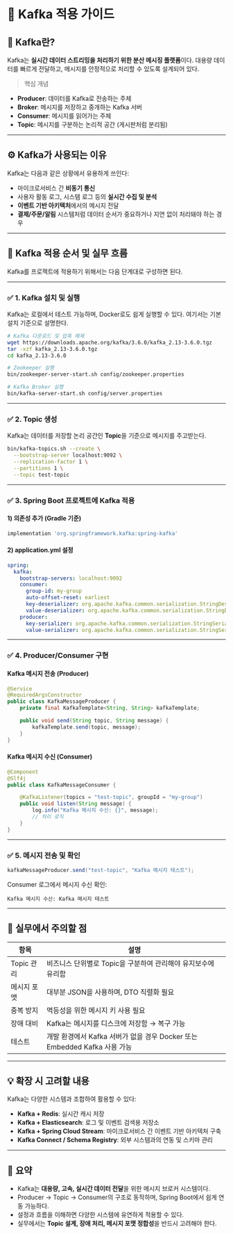 # 📌 Kafka 적용 가이드

## 📝 Kafka란?

Kafka는 **실시간 데이터 스트리밍을 처리하기 위한 분산 메시징 플랫폼**이다. 대용량 데이터를 빠르게 전달하고, 메시지를 안정적으로 처리할 수 있도록 설계되어 있다.

> 핵심 개념  
- **Producer**: 데이터를 Kafka로 전송하는 주체  
- **Broker**: 메시지를 저장하고 중개하는 Kafka 서버  
- **Consumer**: 메시지를 읽어가는 주체  
- **Topic**: 메시지를 구분하는 논리적 공간 (게시판처럼 분리됨)

---

## ⚙️ Kafka가 사용되는 이유

Kafka는 다음과 같은 상황에서 유용하게 쓰인다:

- 마이크로서비스 간 **비동기 통신**
- 사용자 활동 로그, 시스템 로그 등의 **실시간 수집 및 분석**
- **이벤트 기반 아키텍처**에서의 메시지 전달
- **결제/주문/알림** 시스템처럼 데이터 순서가 중요하거나 지연 없이 처리돼야 하는 경우

---

## 📂 Kafka 적용 순서 및 실무 흐름

Kafka를 프로젝트에 적용하기 위해서는 다음 단계대로 구성하면 된다.

---

### ✅ 1. Kafka 설치 및 실행

Kafka는 로컬에서 테스트 가능하며, Docker로도 쉽게 실행할 수 있다. 여기서는 기본 설치 기준으로 설명한다.

```bash
# Kafka 다운로드 및 압축 해제
wget https://downloads.apache.org/kafka/3.6.0/kafka_2.13-3.6.0.tgz
tar -xzf kafka_2.13-3.6.0.tgz
cd kafka_2.13-3.6.0

# Zookeeper 실행
bin/zookeeper-server-start.sh config/zookeeper.properties

# Kafka Broker 실행
bin/kafka-server-start.sh config/server.properties
```

---

### ✅ 2. Topic 생성

Kafka는 데이터를 저장할 논리 공간인 **Topic**을 기준으로 메시지를 주고받는다.

```bash
bin/kafka-topics.sh --create \
  --bootstrap-server localhost:9092 \
  --replication-factor 1 \
  --partitions 1 \
  --topic test-topic
```

---

### ✅ 3. Spring Boot 프로젝트에 Kafka 적용

#### 1) 의존성 추가 (Gradle 기준)

```groovy
implementation 'org.springframework.kafka:spring-kafka'
```

#### 2) application.yml 설정

```yaml
spring:
  kafka:
    bootstrap-servers: localhost:9092
    consumer:
      group-id: my-group
      auto-offset-reset: earliest
      key-deserializer: org.apache.kafka.common.serialization.StringDeserializer
      value-deserializer: org.apache.kafka.common.serialization.StringDeserializer
    producer:
      key-serializer: org.apache.kafka.common.serialization.StringSerializer
      value-serializer: org.apache.kafka.common.serialization.StringSerializer
```

---

### ✅ 4. Producer/Consumer 구현

#### Kafka 메시지 전송 (Producer)

```java
@Service
@RequiredArgsConstructor
public class KafkaMessageProducer {
    private final KafkaTemplate<String, String> kafkaTemplate;

    public void send(String topic, String message) {
        kafkaTemplate.send(topic, message);
    }
}
```

#### Kafka 메시지 수신 (Consumer)

```java
@Component
@Slf4j
public class KafkaMessageConsumer {

    @KafkaListener(topics = "test-topic", groupId = "my-group")
    public void listen(String message) {
        log.info("Kafka 메시지 수신: {}", message);
        // 처리 로직
    }
}
```

---

### ✅ 5. 메시지 전송 및 확인

```java
kafkaMessageProducer.send("test-topic", "Kafka 메시지 테스트");
```

Consumer 로그에서 메시지 수신 확인:
```
Kafka 메시지 수신: Kafka 메시지 테스트
```

---

## 🔎 실무에서 주의할 점

| 항목 | 설명 |
|------|------|
| Topic 관리 | 비즈니스 단위별로 Topic을 구분하여 관리해야 유지보수에 유리함 |
| 메시지 포맷 | 대부분 JSON을 사용하며, DTO 직렬화 필요 |
| 중복 방지 | 멱등성을 위한 메시지 키 사용 필요 |
| 장애 대비 | Kafka는 메시지를 디스크에 저장함 → 복구 가능 |
| 테스트 | 개발 환경에서 Kafka 서버가 없을 경우 Docker 또는 Embedded Kafka 사용 가능 |

---

## 💡 확장 시 고려할 내용

Kafka는 다양한 시스템과 조합하여 활용할 수 있다:

- **Kafka + Redis**: 실시간 캐시 저장
- **Kafka + Elasticsearch**: 로그 및 이벤트 검색용 저장소
- **Kafka + Spring Cloud Stream**: 마이크로서비스 간 이벤트 기반 아키텍처 구축
- **Kafka Connect / Schema Registry**: 외부 시스템과의 연동 및 스키마 관리

---

## 🧾 요약

- Kafka는 **대용량, 고속, 실시간 데이터 전달**을 위한 메시지 브로커 시스템이다.
- Producer → Topic → Consumer의 구조로 동작하며, Spring Boot에서 쉽게 연동 가능하다.
- 설정과 흐름을 이해하면 다양한 시스템에 유연하게 적용할 수 있다.
- 실무에서는 **Topic 설계, 장애 처리, 메시지 포맷 정합성**을 반드시 고려해야 한다.
